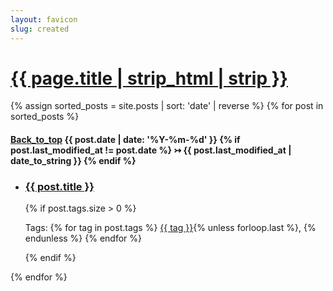 ```yaml
---
layout: favicon
slug: created
---
```

<h1 class="post-title">
  <a href="#bottom-of-page" aria-label="Go to bottom">{{ page.title | strip_html | strip }}</a>
</h1>
<div class="post-wrapper">
  <aside class="tagged-posts">
    {% assign sorted_posts = site.posts | sort: 'date' | reverse %}
    {% for post in sorted_posts %}
      <div class="search-link">
        <h4>
        <a class="post-heading" href="{{ site.back_to_top_url | default: '#' }}" id="back-top" aria-label="Back_to_top" class="back-top-link">
          <span class="sr-only">Back_to_top</span></a>
        {{ post.date | date: '%Y-%m-%d' }}
        {% if post.last_modified_at != post.date %} &rightarrowtail; {{ post.last_modified_at | date_to_string }}
        {% endif %}
        </h4>
        <ul>
          <li>
            <a href="{{ post.url }}">
              <h3>{{ post.title }}</h3>
            </a>
          </li>
          {% if post.tags.size > 0 %}
            <p>Tags: 
              {% for tag in post.tags %}
                <a href="{{ '/tags/' | relative_url }}#{{ tag | slugify }}">{{ tag }}</a>{% unless forloop.last %}, {% endunless %}
              {% endfor %}
            </p>
          {% endif %}
        </ul>
      </div>
    {% endfor %}
  </aside>
</div>

